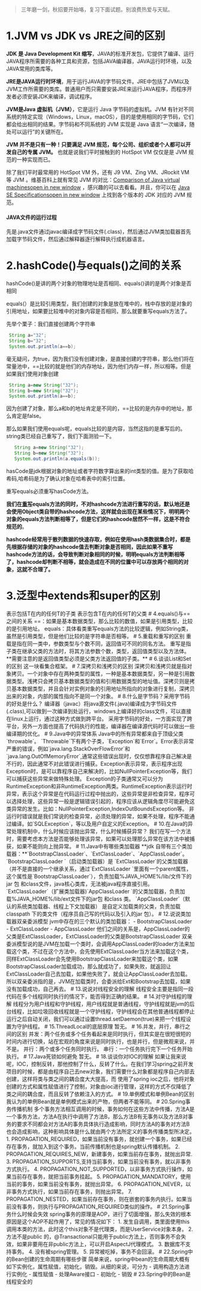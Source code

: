> 三年磨一剑，秋招要开始咯，复习下面试题。别浪费热爱与天赋。

# 1.JVM vs JDK vs JRE之间的区别

**JDK 是 Java Development Kit 缩写**，JAVA的标准开发包，它提供了编译、运行JAVA程序所需要的各种工具和资源，包括JAVA编译器，JAVA运行时环境，以及JAVA常用的类库等。

**JRE是JAVA运行时环境**，用于运行JAVA的字节码文件。JRE中包括了JVM以及JVM工作所需要的类库。普通用户而只需要安装JRE来运行JAVA程序，而程序开发者必须安装JDK来编译，调试程序。

**JVM是Java 虚拟机（JVM）**，它是运行 Java 字节码的虚拟机。JVM 有针对不同系统的特定实现（Windows，Linux，macOS），目的是使用相同的字节码，它们都会给出相同的结果。字节码和不同系统的 JVM 实现是 Java 语言“一次编译，随处可以运行”的关键所在。

**JVM 并不是只有一种！只要满足 JVM 规范，每个公司、组织或者个人都可以开发自己的专属 JVM。** 也就是说我们平时接触到的 HotSpot VM 仅仅是是 JVM 规范的一种实现而已。

除了我们平时最常用的 HotSpot VM 外，还有 J9 VM、Zing VM、JRockit VM 等 JVM 。维基百科上就有常见 JVM 的对比：[Comparison of Java virtual machinesopen in new window](https://en.wikipedia.org/wiki/Comparison_of_Java_virtual_machines) ，感兴趣的可以去看看。并且，你可以在 [Java SE Specificationsopen in new window](https://docs.oracle.com/javase/specs/index.html) 上找到各个版本的 JDK 对应的 JVM 规范。

#### JAVA文件的运行过程

先是.java文件通过javac编译成字节码文件(.class)，然后通过JVM类加载器首先加载字节码文件，然后通过解释器逐行解释执行成机器语言。

# 2.hashCode()与equals()之间的关系

hashCode()是讲的两个对象的物理地址是否相同、equals()讲的是两个对象是否相同

equals(）是比较引用类型，我们创建的对象是放在堆中的，栈中存放的是对象的引用地址，如果要比较堆中的对象内容是否相同，那么就要重写equals方法了。

先举个栗子：我们直接创建两个字符串

```Java
 String a="32";
 String b="32";
 System.out.println(a==b);
```

毫无疑问，为true，因为我们没有创建对象，是直接创建的字符串，那么他们将在常量池中，==比较的就是他们的内存地址，因为他们内存一样，所以相等。但是如果我们使用对象创建

```Java
 String a=new String("32");
 String b=new String("32");
 System.out.println(a==b);
```

因为创建了对象，那么a和b的地址肯定是不同的，==比较的是内存中的地址，那么肯定是false。

那么如果我们使用equals呢，equals比较的是内容，当然这指的是重写后的。string类已经自己重写了，我们下面测验一下。

```Java
   String a=new String("32");
   String b=new String("32");
   System.out.println(a.equals(b));
```

hasCode是jdk根据对象的地址或者字符数字算出来的int类型的值。是为了获取哈希码,哈希码是为了确认对象在哈希表中的索引位置。

重写equals必须重写hasCode方法。

**我们在**[**重写**](https://so.csdn.net/so/search?q=重写&spm=1001.2101.3001.7020)**equals方法的同时，不对hashcode方法进行重写的话，默认地还是会使用Object类自带的hashcode方法，这样就会出现在某些情况下，明明两个对象的equals方法判断相等了，但是它们的hashcode居然不一样，这是不符合规范的**。

**hashcode经常用于散列数据的快速存取，例如在使用hash类数据集合时，都是先根据存储的对象的hashcode值去判断对象是否相同，因此如果不重写hashcode方法的话，会导致判断对象相同的时候，明明equals方法判断相等了，hashcode却判断不相等，就会造成在不同的位置中可以存放两个相同的对象，这就不合理了。**

# 3.泛型中extends和super的区别

<? extends T> 表示包括T在内的任何T的子类

<? super T> 表示包含T在内的任何T的父类

# 4.equals()与==之间的关系

==：如果是基本数据类型，那么比较的数值，如果是引用类型，比较的是引用地址。

equals：具体看类重写equals方法的比较逻辑，例如String类，虽然是引用类型，但是他们比较的是字符串是否相等。

# 5.重载和重写的区别

重载是指在同一类中，参数类型与个数不同，返回值可不同的同名方法。

重写是指子类在继承父类的方法时，将其方法参数个数，类型，返回值类型以及方法体。**需要注意的是返回值类型必须是父类方法返回值的子类。**

# 6.谈谈List和Set的区别

这一块看集合框架。

# 7.深拷贝和浅拷贝的区别

深拷贝和浅拷贝就是指对象拷贝。一个对象中存在两种类型的属性，一种是基本数据类型，另一种是引用数据类型。浅拷只会拷贝基本数据类型的值和引用数据类型的地址值。深拷贝则是拷贝基本数据类型，并且会针对实例对象的引用地址所指向的对象进行复制，深拷贝出来的对象，内部的属性指向不是同一个对象。

# 8.什么是字节码？采用字节码的好处是什么？

编译器（javac）将java源文件(.java)编译成为字节码文件(.class),可以做到一次编译到处运行，windows上编译好的class文件，可以直接在linux上运行，通过这种方式做到跨平台。

采用字节码的好处，一方面实现了跨平台，另外一方面也提高了代码执行的性能，编译器在编译源代码时可以做出一些编译期的优化。

# 9.Java中的异常体系

Java中的所有异常都来自于顶级父类`throwable`。 `Throwable`下有两个子类，`Exception`和`Error`。Error表示非常严重的错误，例如`java.lang.StackOverFlowError`和`java.lang.OutOfMemoryError`,通常这些错误出现时，仅仅想靠程序自己解决是不行的，因此通常不对此错误进行捕获。Exception表示异常，表示程序出现Exception时，是可以靠程序自己来解决的，比如NullPointerException等，我们可以捕获这些异常来做特殊处理。

Exception的子类通常又可以分为RuntimeException和非RuntimeException两类。RuntimeException表示运行时异常，表示这个异常是在代码运行过程中抛出的，这些异常是非检查异常，程序可以选择处理，这些异常一般是逻辑错误引起的，程序应该从逻辑角度尽可能避免这类异常的发生。比如：NullPointerException,IndexOutBoundsException等。

非运行时错误就是我们常说的检查异常，必须处理的异常，如果不处理，程序不能通过编译。如`SQLException`，等以及用户自定义的Exception。

# 10.在Java的异常处理机制中，什么时候应该抛出异常，什么时候捕获异常？

我们在写一个方法时，需要考虑本方法是否能够处理该异常，如果可以处理那么异常在该方法中被捕获，如果不能则向上抛异常。

# 11.Java中有哪些类加载器

**jdk 自带有三个类加载器：**`BootstrapClassLoader`、`ExtClassLoader`、`AppClassLoader`。

`BootstrapClassLoader `（启动类加载器）是 `ExtClassLoader`的父类加载器（并不是直接的一个继承关系，通过`ExtClassLoader `里面有一个parent属性，这个属性是`BootstrapClassLoader`），负责加载%JAVA_HOME%/lib/文件下的jar 包 和class文件，java核心类库，无法被java程序直接引用。

`ExtClassLoader`（扩展类加载器)`AppClassLoader `的父类加载器，负责加载%JAVA_HOME%/lib/ext文件下的jar包 和class 类。 `AppClassLoader`（默认的系统类加载器、线程上下文加载器） 是自定义加载类的父类，负责加载classpath 下的类文件（程序员自己写的代码以及引入的jar 包）。

# 12.说说类加载器双亲委派模型

jvm中存在的三个默认的类加载器：

- BootstrapClassLoader
- ExtClassLoader
- AppClassLoader

他们之间的关系是，AppClassLoader的父类是ExtClassLoader，ExtClassLoader的父类是BootstrapClassLoader

双亲委派模型说的是JVM在加载一个类时，会调用AppClassLoader的loader方法来加载这个类，不过在这个方法中，会先使用ExtClassLoader当方法来加载这个类，同样ExtClassLoader会先使用BootstrapClassLoader来加载这个类，如果BootstrapClassLoader加载成功，那么就成功了，如果失败，就返回让ExtClassLoader自己去加载，如果他失败了，就会让AppClassLoader去加载。

所以双亲委派指的是，JVM在加载类时，会委派给Ext和Bootstrap去加载，如果没有加载成功，自己再去。

# 13.说说对线程安全的理解

线程安全主要是指同一段代码在多个线程同时执行的情况下，能否得到正确的结果。

# 14.对守护线程的理解

线程分为用户线程和守护线程，用户线程就是普通线程，守护线程就是jvm的后台线程，比如垃圾回收线程就是一个守护线程，守护线程会在其他普通线程都停止运行之后自动关闭，我们可以通过设置thread.setDaemon(true)来把一个线程设置为守护线程。

# 15.ThreadLocal的底层原理

暂无。

# 16.并发，并行，串行之间的区别

并发：两个任务或多个任务看起来是同时执行，但其实是在很短很短的时间内进行切换，站在宏观的角度来说是同时执行，也是并行，但是微观来说，并不是。

并行：两个或多个任务同时执行。

串行：一个任务执行完下一个任务开始执行。

# 17.Java死锁如何避免

暂无。

# 18.谈谈你对IOC的理解

如果让我来说呢，IOC，控制反转，那他控制了什么，反转了什么。在我们学习spring之前开发项目的时候，都是由程序自己去new对象，我们需要什么对象都是程序自己内部去创建，这样将类与类之间的耦合度大大提高，而 使用了spring ioc之后，他将对象创建的方式和属性赋值进行了控制，对象由ioc进行管理，这样的方式不仅降低了类之间的耦合度，而且反转了依赖注入的方式。

# 19.单例模式和单例Bean的区别

我认为的单例Bean就是单例模式出来的产物，但两者不能等同。

# 20.Spring事务传播机制

多个事务方法相互调用的时候，事务如何在这些方法中传播，方法A是一个事务方法，方法A在执行中调用了方法B，那么方法B有无事务以及方法B对事务的要求不同都会对方法A的事务具体执行造成影响，同时方法A的事务对方法B也会造成影响，这种影响具体是什么就由两个方法所定义的事务传播类型所决定。

1. PROPAGATION_REQUIRED，如果当前没有事务，就创建一个事务，如果已经存在事务，就加入到这个事务。当前传播机制也是spring默认传播机制。
2. PROPAGATION_REQUIRES_NEW，新建事务，如果当前存在事务，就抛出异常.
3. PROPAGATION_SUPPORTS,支持当前事务，如果当前没有事务，就以非事务方式执行。
4. PROPAGATION_NOT_SUPPORTED，以非事务方式执行操作，如果当前存在事务，就把当前事务挂起。
5. PROPAGATION_MANDATORY，使用当前的事务，如果当前没有事务，就抛出异常。
6. PROPAGATION_NEVER，以非事务方式执行，如果当前存在事务，则抛出异常。
7. PROPAGATION_NESTED，如果当前存在事务，则在嵌套的事务内执行。如果当前没有事务，则执行与PROPAGATION_REQUIRED类似的操作。

# 21.Spring事务什么时候会失效

spring事务的原理是AOP，进行了切面增强，那么失效的根本原因是这个AOP不起作用了，常见的情况如下：

1. 发生自调用，类里面使用this调用本类的方法，此时这个this对象不是代理类，而是UserService对象本身。
2. 方法不是public 的，@Transactional只能用于public方法上，否则事务不会失效，如果非要用在非public方法上，可以开启AspectJ代理模式。
3. 数据库不支持事务。
4. 没有被spring管理。
5. 异常被吃掉，事务不会回滚。

# 22.Spring中的Bean创建的生命周期有哪些步骤

简单来说，spring中bean的生命周期大概有如下实例化，属性赋值，初始化，销毁。从细的来说，可分为

- 调用构造方法进行实例化
- 属性赋值
- 处理Aware接口
- 初始化
- 销毁

# 23.Spring中的Bean是线程安全的